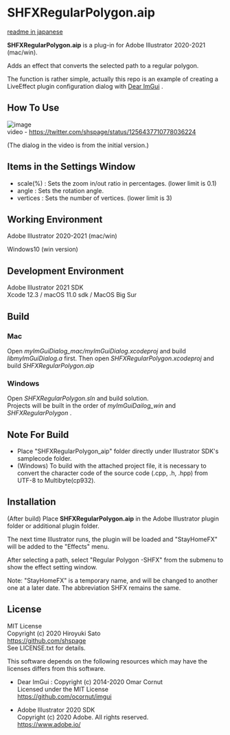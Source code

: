 # SHFXRegularPolygon.aip

[readme in japanese](https://github.com/shspage/SHFXRegularPolygon_aip/blob/master/readme_ja.md)

__SHFXRegularPolygon.aip__  is a plug-in for Adobe Illustrator 2020-2021 (mac/win).

Adds an effect that converts the selected path to a regular polygon.

The function is rather simple, actually this repo is an example of creating a LiveEffect plugin configuration dialog with [Dear ImGui](https://github.com/ocornut/imgui) .

## How To Use

![image](https://gist.github.com/shspage/cfa3496f862b21c27b7a1157690d335a/raw/59e143430b4b1db5a78fe51b478e8c9a000c1836/effect.jpg)  
video - 
https://twitter.com/shspage/status/1256437710778036224

(The dialog in the video is from the initial version.)

## Items in the Settings Window

* scale(%) :  Sets the zoom in/out ratio in percentages. (lower limit is 0.1)
* angle : Sets the rotation angle.
* vertices : Sets the number of vertices. (lower limit is 3)


## Working Environment

Adobe Illustrator 2020-2021 (mac/win)

Windows10 (win version)


## Development Environment

Adobe Illustrator 2021 SDK  
Xcode 12.3 / macOS 11.0 sdk / MacOS Big Sur

<!-- Visual Studio 2017 / Windows10 -->


## Build

### Mac

Open _myImGuiDialog_mac/myImGuiDialog.xcodeproj_ and build _libmyImGuiDialog.a_ first.
Then open _SHFXRegularPolygon.xcodeproj_ and build _SHFXRegularPolygon.aip_

### Windows

Open _SHFXRegularPolygon.sln_ and build solution.  
Projects will be built in the order of _myImGuiDailog_win_ and _SHFXRegularPolygon_ .


## Note For Build

* Place "SHFXRegularPolygon_aip" folder directly under Illustrator SDK's samplecode folder.
* (Windows) To build with the attached project file, it is necessary to convert the character code of the source code (.cpp, .h, .hpp) from UTF-8 to Multibyte(cp932).


## Installation

(After build)
Place __SHFXRegularPolygon.aip__ in the Adobe Illustrator plugin folder or additional plugin folder.

The next time Illustrator runs, the plugin will be loaded and "StayHomeFX" will be added to the "Effects" menu.

After selecting a path, select "Regular Polygon -SHFX" from the submenu to show the effect setting window.

Note: "StayHomeFX" is a temporary name, and will be changed to another one at a later date. The abbreviation SHFX remains the same.

## License

MIT License  
Copyright (c) 2020 Hiroyuki Sato  
https://github.com/shspage  
See LICENSE.txt for details.

This software depends on the following resources which may have the licenses differs from this software.

* Dear ImGui : Copyright (c) 2014-2020 Omar Cornut  
Licensed under the MIT License  
https://github.com/ocornut/imgui

* Adobe Illustrator 2020 SDK  
Copyright (c) 2020 Adobe. All rights reserved.  
https://www.adobe.io/

